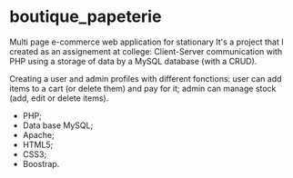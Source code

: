 # boutique_papeterie
 Multi page e-commerce web application for stationary
It's a project that I created as an assignement at college: 
Client-Server communication with PHP using a storage of data by a MySQL database (with a CRUD). 

Creating a user and admin profiles with different fonctions: 
user can add items to a cart (or delete them) and pay for it; 
admin can manage stock (add, edit or delete items).

- PHP;
- Data base MySQL;
- Apache;
- HTML5;
- CSS3;
- Boostrap. 
